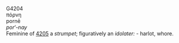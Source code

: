 G4204  
πόρνη  
pornē  
*por‘-nay*  
Feminine of [4205](g4205) a *strumpet*; figuratively an *idolater:* -
harlot, whore.  
